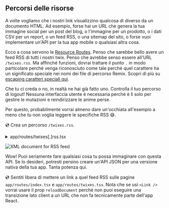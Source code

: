 ## Percorsi delle risorse

A volte vogliamo che i nostri link visualizzino qualcosa di diverso da un documento HTML. Ad esempio, forse hai un URL che genera la tua immagine social per un post del blog, o l'immagine per un prodotto, o i dati CSV per un report, o un feed RSS, o una sitemap del sito, o forse vuoi implementare un'API per la tua app mobile o qualsiasi altra cosa.

Ecco a cosa servono le [Resource Routes](../guides/resource-routes). Penso che sarebbe bello avere un feed RSS di tutti i nostri twix. Penso che avrebbe senso essere all'URL `/twixes.rss`. Ma affinché funzioni, dovrai trattare il punto `.` in modo particolare perchè venga riconosciuto come tale perché quel carattere ha un significato speciale nei nomi dei file di percorso Remix. Scopri di più su [escaping caratteri speciali qui](../api/conventions#escaping-special-characters).

<docs-info>Che tu ci creda o no, in realtà ne hai già fatto uno. Controlla il tuo percorso di logout! Nessuna interfaccia utente è necessaria perché è lì solo per gestire le mutazioni e reindirizzare le anime perse.</docs-info>

Per questo, probabilmente vorrai almeno dare un'occhiata all'esempio a meno che tu non voglia leggere le specifiche RSS 😅.

💿 Crea un percorso `/twixes.rss`.

<details>

<summary>app/routes/twixes[.]rss.tsx</summary>

```tsx filename=app/routes/twixes[.]rss.tsx
import type { LoaderFunction } from "remix";

import { db } from "~/utils/db.server";

function escapeCdata(s: string) {
  return s.replace(/\]\]>/g, "]]]]><![CDATA[>");
}

function escapeHtml(s: string) {
  return s
    .replace(/&/g, "&amp;")
    .replace(/</g, "&lt;")
    .replace(/>/g, "&gt;")
    .replace(/"/g, "&quot;")
    .replace(/'/g, "&#039;");
}

export const loader: LoaderFunction = async ({
  request,
}) => {
  const twixes = await db.twix.findMany({
    take: 100,
    orderBy: { createdAt: "desc" },
    include: { twixester: { select: { username: true } } },
  });

  const host =
    request.headers.get("X-Forwarded-Host") ??
    request.headers.get("host");
  if (!host) {
    throw new Error("Could not determine domain URL.");
  }
  const protocol = host.includes("localhost")
    ? "http"
    : "https";
  const domain = `${protocol}://${host}`;
  const twixesUrl = `${domain}/twixes`;

  const rssString = `
    <rss xmlns:blogChannel="${twixesUrl}" version="2.0">
      <channel>
        <title>Remix Twixes</title>
        <link>${twixesUrl}</link>
        <description>Some funny twixes</description>
        <language>en-us</language>
        <generator>Kody the Koala</generator>
        <ttl>40</ttl>
        ${twixes
          .map((twix) =>
            `
            <item>
              <title><![CDATA[${escapeCdata(
                twix.title
              )}]]></title>
              <description><![CDATA[A funny twix called ${escapeHtml(
                twix.title
              )}]]></description>
              <author><![CDATA[${escapeCdata(
                twix.twixester.username
              )}]]></author>
              <pubDate>${twix.createdAt.toUTCString()}</pubDate>
              <link>${twixesUrl}/${twix.id}</link>
              <guid>${twixesUrl}/${twix.id}</guid>
            </item>
          `.trim()
          )
          .join("\n")}
      </channel>
    </rss>
  `.trim();

  return new Response(rssString, {
    headers: {
      "Cache-Control": `public, max-age=${
        60 * 10
      }, s-maxage=${60 * 60 * 24}`,
      "Content-Type": "application/xml",
      "Content-Length": String(
        Buffer.byteLength(rssString)
      ),
    },
  });
};
```

</details>

![XML document for RSS feed](/twixes-tutorial/img/twixes-rss-feed.png)
<!-- TODO -->


Wow! Puoi seriamente fare qualsiasi cosa tu possa immaginare con questa API. Se lo desideri, potresti persino creare un'API JSON per una versione nativa della tua app. Tanta potenza qui.

💿 Sentiti libera di mettere un link a quel feed RSS sulle pagine `app/routes/index.tsx` e `app/routes/twixes.tsx`. Nota che se usi `<Link />` vorrai usare il prop `reloadDocument` perché non puoi eseguire una transizione lato client a un URL che non fa tecnicamente parte dell'app React.
